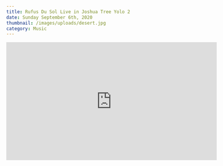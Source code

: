 ```yaml
---
title: Rufus Du Sol Live in Joshua Tree Yolo 2
date: Sunday September 6th, 2020
thumbnail: /images/uploads/desert.jpg
category: Music
---
```


<iframe width="560" height="315" src="https://www.youtube.com/embed/Zy4KtD98S2c" frameborder="0" allow="accelerometer; autoplay; encrypted-media; gyroscope; picture-in-picture" allowfullscreen></iframe>